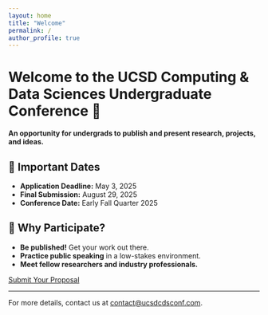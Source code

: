 ```yaml
---
layout: home
title: "Welcome"
permalink: /
author_profile: true
---
```


# Welcome to the UCSD Computing & Data Sciences Undergraduate Conference 🎉

**An opportunity for undergrads to publish and present research, projects, and ideas.**

## 📅 Important Dates
- **Application Deadline:** May 3, 2025
- **Final Submission:** August 29, 2025
- **Conference Date:** Early Fall Quarter 2025

## 🎤 Why Participate?
- **Be published!** Get your work out there.
- **Practice public speaking** in a low-stakes environment.
- **Meet fellow researchers and industry professionals.**

[Submit Your Proposal](YOUR_GOOGLE_FORM_LINK)

---
For more details, contact us at [contact@ucsdcdsconf.com](mailto:contact@ucsdcdsconf.com).
